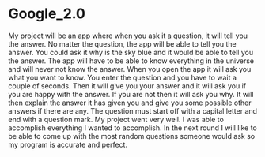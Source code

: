 # Google_2.0
My project will be an app where when you ask it a question, it will tell you the answer. No matter the question, the app will be able to tell you the answer. You could ask it why is the sky blue and it would be able to tell you the answer. The app will have to be able to know everything in the universe and will never not know the answer. 
When you open the app it will ask you what you want to know. You enter the question and you have to wait a couple of seconds. Then it will give you your answer and it will ask you if you are happy with the answer. If you are not then it will ask you why.  It will then explain the answer it has given you and give you some possible other answers if there are any. The question must start off with a capital letter and end with a question mark. My project went very well. I was able to accomplish everything I wanted to accomplish. In the next round I will like to be able to come up with the most random questions someone would ask so my program is accurate and perfect.
